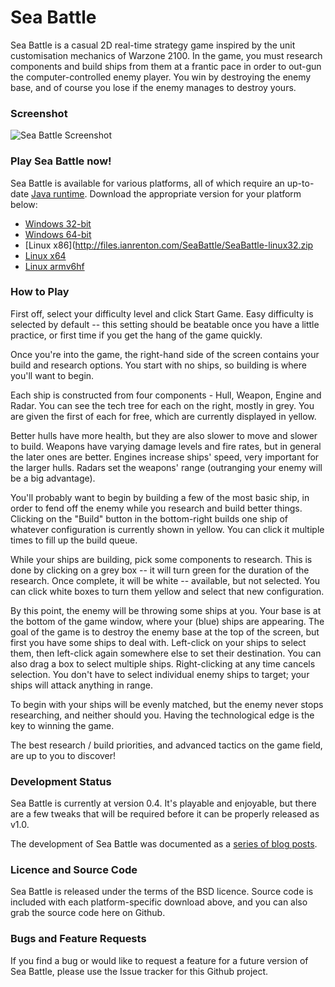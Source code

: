 Sea Battle
==========

Sea Battle is a casual 2D real-time strategy game inspired by the unit customisation mechanics of Warzone 2100.  In the game, you must research components and build ships from them at a frantic pace in order to out-gun the computer-controlled enemy player.  You win by destroying the enemy base, and of course you lose if the enemy manages to destroy yours.

### Screenshot

![Sea Battle Screenshot](http://files.ianrenton.com/SeaBattle/screenshot.png)

### Play Sea Battle now!

Sea Battle is available for various platforms, all of which require an up-to-date [Java runtime](http://java.com). Download the appropriate version for your platform below:
  * [Windows 32-bit](http://files.ianrenton.com/SeaBattle/SeaBattle-win32.zip)
  * [Windows 64-bit](http://files.ianrenton.com/SeaBattle/SeaBattle-win64.zip)
  * [Linux x86](http://files.ianrenton.com/SeaBattle/SeaBattle-linux32.zip
  * [Linux x64](http://files.ianrenton.com/SeaBattle/SeaBattle-linux64.zip)
  * [Linux armv6hf](http://files.ianrenton.com/SeaBattle/SeaBattle-linuxarmv6.zip)

### How to Play

First off, select your difficulty level and click Start Game. Easy difficulty is selected by default -- this setting should be beatable once you have a little practice, or first time if you get the hang of the game quickly.

Once you're into the game, the right-hand side of the screen contains your build and research options.  You start with no ships, so building is where you'll want to begin.

Each ship is constructed from four components - Hull, Weapon, Engine and Radar.  You can see the tech tree for each on the right, mostly in grey.  You are given the first of each for free, which are currently displayed in yellow.

Better hulls have more health, but they are also slower to move and slower to build.  Weapons have varying damage levels and fire rates, but in general the later ones are better.  Engines increase ships' speed, very important for the larger hulls.  Radars set the weapons' range (outranging your enemy will be a big advantage).

You'll probably want to begin by building a few of the most basic ship, in order to fend off the enemy while you research and build better things.  Clicking on the "Build" button in the bottom-right builds one ship of whatever configuration is currently shown in yellow.  You can click it multiple times to fill up the build queue.

While your ships are building, pick some components to research.  This is done by clicking on a grey box -- it will turn green for the duration of the research.  Once complete, it will be white -- available, but not selected.  You can click white boxes to turn them yellow and select that new configuration.

By this point, the enemy will be throwing some ships at you.  Your base is at the bottom of the game window, where your (blue) ships are appearing.  The goal of the game is to destroy the enemy base at the top of the screen, but first you have some ships to deal with.  Left-click on your ships to select them, then left-click again somewhere else to set their destination.  You can also drag a box to select multiple ships.  Right-clicking at any time cancels selection. You don't have to select individual enemy ships to target; your ships will attack anything in range.

To begin with your ships will be evenly matched, but the enemy never stops researching, and neither should you.  Having the technological edge is the key to winning the game.

The best research / build priorities, and advanced tactics on the game field, are up to you to discover!

### Development Status

Sea Battle is currently at version 0.4. It's playable and enjoyable, but there are a few tweaks that will be required before it can be properly released as v1.0.

The development of Sea Battle was documented as a [series of blog posts](https://ianrenton.com/blog/sea-battle-now-with-more-processing/).

### Licence and Source Code

Sea Battle is released under the terms of the BSD licence.  Source code is included with each platform-specific download above, and you can also grab the source code here on Github.

### Bugs and Feature Requests

If you find a bug or would like to request a feature for a future version of Sea Battle, please use the Issue tracker for this Github project.
